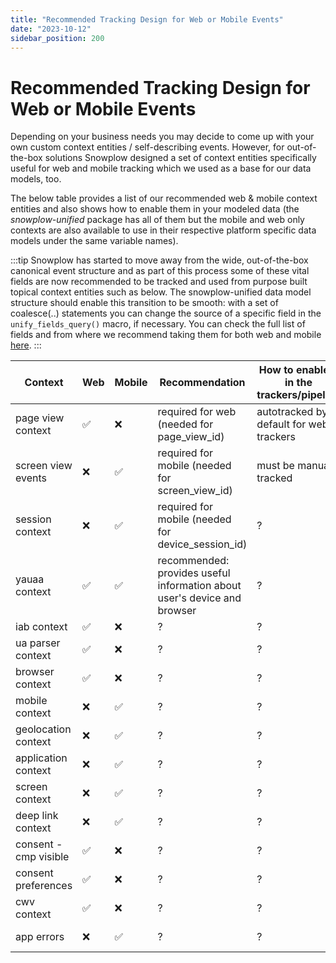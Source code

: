 ```yaml
---
title: "Recommended Tracking Design for Web or Mobile Events"
date: "2023-10-12"
sidebar_position: 200
---
```


# Recommended Tracking Design for Web or Mobile Events

Depending on your business needs you may decide to come up with your own custom context entities / self-describing events. However, for out-of-the-box solutions Snowplow designed a set of context entities specifically useful for web and mobile tracking which we used as a base for our data models, too. 

The below table provides a list of our recommended web & mobile context entities and also shows how to enable them in your modeled data (the *snowplow-unified* package has all of them but the mobile and web only contexts are also available to use in their respective platform specific data models under the same variable names).

:::tip
Snowplow has started to move away from the wide, out-of-the-box canonical event structure and as part of this process some of these vital fields are now recommended to be tracked and used from purpose built topical context entities such as below. The snowplow-unified data model structure should enable this transition to be smooth: with a set of coalesce(..) statements you can change the source of a specific field in the `unify_fields_query()` macro, if necessary. You can check the full list of fields and from where we recommend taking them for both web and mobile [here](/docs/understanding-your-pipeline/canonical-event/index.md).
:::

| Context               | Web | Mobile | Recommendation                                                           | How to enable it in the trackers/pipeline | How to enable it in the unified model                      | Field name                                                  |
|-----------------------|-----|--------|--------------------------------------------------------------------------|-------------------------------------------|------------------------------------------------------------|-------------------------------------------------------------|
| page view context     | ✅   | ❌      | required for web (needed for page_view_id)                               | autotracked by default for web trackers   | snowplow__enable_web: true                                 | com_snowplowanalytics_snowplow_web_page_1                   |
| screen view events    | ❌   | ✅      | required for mobile (needed for screen_view_id)                          | must be manually tracked                  | snowplow__enable_mobile: true                              | com_snowplowanalytics_mobile_screen_view_1                  |
| session context       | ❌   | ✅      | required for mobile (needed for device_session_id)                       | ?                                         | snowplow__enable_mobile: true                              | com_snowplowanalytics_snowplow_client_session_1             |
| yauaa context         | ✅   | ✅      | recommended: provides useful information about user's device and browser | ?                                         | snowplow__enable_yauaa: true                               | nl_basjes_yauaa_context_1                                   |
| iab context           | ✅   | ❌      | ?                                                                        | ?                                         | snowplow__enable_iab: true                                 | com_iab_snowplow_spiders_and_robots_1                       |
| ua parser context     | ✅   | ❌      | ?                                                                        | ?                                         | snowplow__enable_ua: true                                  | com_snowplowanalytics_snowplow_ua_parser_context_1          |
| browser context       | ✅   | ❌      | ?                                                                        | ?                                         | snowplow__enable_browser_context: true                     | com_snowplowanalytics_snowplow_browser_context_1            |
| mobile context        | ❌   | ✅      | ?                                                                        | ?                                         | snowplow__enable_mobile_context: true                      | com_snowplowanalytics_snowplow_mobile_context_1             |
| geolocation context   | ❌   | ✅      | ?                                                                        | ?                                         | snowplow__enable_geolocation_context: true                 | com_snowplowanalytics_snowplow_geolocation_context_1        |
| application context   | ❌   | ✅      | ?                                                                        | ?                                         | snowplow__enable_app_context: true                         | com_snowplowanalytics_mobile_application_1                  |
| screen context        | ❌   | ✅      | ?                                                                        | ?                                         | snowplow__enable_screen_context: true                      | com_snowplowanalytics_mobile_screen_1                       |
| deep link context     | ❌   | ✅      | ?                                                                        | ?                                         | snowplow__enable_deep_link_context: true                   | contexts_com_snowplowanalytics_mobile_deep_link_1           |
| consent - cmp visible | ✅   | ❌      | ?                                                                        | ?                                         | snowplow__enable_consent: true                             | com_snowplowanalytics_snowplow_cmp_visible_1                |
| consent preferences   | ✅   | ❌      | ?                                                                        | ?                                         | snowplow__enable_consent: true (optional module)           | com_snowplowanalytics_snowplow_consent_preferences_1        |
| cwv context           | ✅   | ❌      | ?                                                                        | ?                                         | snowplow__enable_cwv: true (optional module)               | unstruct_event_com_snowplowanalytics_snowplow_web_vitals_1  |
| app errors            | ❌   | ✅      | ?                                                                        | ?                                         | snowplow__enable_app_errors_module: true (optional module) |  com_snowplowanalytics_snowplow_application_error_1         |
